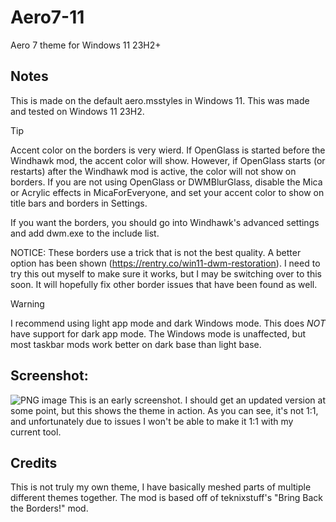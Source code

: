 # Aero7-11
Aero 7 theme for Windows 11 23H2+

## Notes
This is made on the default aero.msstyles in Windows 11. This was made and tested on Windows 11 23H2.
>[!TIP]
>Accent color on the borders is very wierd. If OpenGlass is started before the Windhawk mod, the accent color will show. However, if OpenGlass starts (or restarts) after the Windhawk mod is active, the color will not show on borders.
>If you are not using OpenGlass or DWMBlurGlass, disable the Mica or Acrylic effects in MicaForEveryone, and set your accent color to show on title bars and borders in Settings.

If you want the borders, you should go into Windhawk's advanced settings and add dwm.exe to the include list.

NOTICE: These borders use a trick that is not the best quality. A better option has been shown (https://rentry.co/win11-dwm-restoration). I need to try this out myself to make sure it works, but I may be switching over to this soon. It will hopefully fix other border issues that have been found as well.

>[!WARNING]
>I recommend using light app mode and dark Windows mode. This does *NOT* have support for dark app mode. The Windows mode is unaffected, but most taskbar mods work better on dark base than light base.

## Screenshot:
![PNG image](https://github.com/user-attachments/assets/8b92d79d-761a-4fd7-baff-46d5ee6d43a9)
This is an early screenshot. I should get an updated version at some point, but this shows the theme in action. As you can see, it's not 1:1, and unfortunately due to issues I won't be able to make it 1:1 with my current tool.

## Credits
This is not truly my own theme, I have basically meshed parts of multiple different themes together. The mod is based off of teknixstuff's "Bring Back the Borders!" mod.
